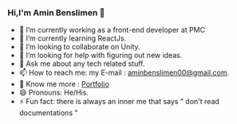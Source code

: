 ### Hi,I'm Amin Benslimen 👋

- 🔭 I’m currently working as a front-end developer at PMC 
- 🌱 I’m currently learning ReactJs.
- 👯 I’m looking to collaborate on Unity.
- 🤔 I’m looking for help with figuring out new ideas.
- 💬 Ask me about any tech related stuff.
- 📫 How to reach me: my E-mail : aminbenslimen00@gmail.com.
- 👀 Know me more : [Portfolio](https://613bc6319b3eb447a72d7505--agitated-cray-749163.netlify.app)
- 😄 Pronouns: He/His.
- ⚡ Fun fact: there is always an inner me that says " don't read documentations "

